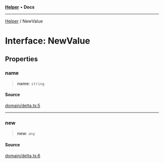 [**Helper**](../README.md) • **Docs**

***

[Helper](../README.md) / NewValue

# Interface: NewValue

## Properties

### name

> **name**: `string`

#### Source

[domain/delta.ts:5](https://github.com/data7expressions/data7expressions/blob/b16c30d7c6ef8837b57b5372523e67937b5f2850/packages/h3lp/src/lib/domain/delta.ts#L5)

***

### new

> **new**: `any`

#### Source

[domain/delta.ts:6](https://github.com/data7expressions/data7expressions/blob/b16c30d7c6ef8837b57b5372523e67937b5f2850/packages/h3lp/src/lib/domain/delta.ts#L6)
